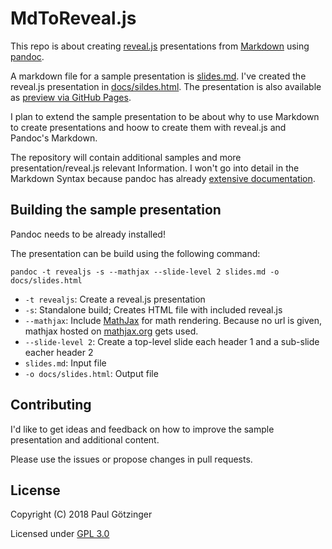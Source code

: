 # MdToReveal.js

This repo is about creating [reveal.js](https://revealjs.com/#/) presentations from [Markdown](https://daringfireball.net/projects/markdown/) using [pandoc](https://pandoc.org/).


A markdown file for a sample presentation is [slides.md](slides.md). I've created the reveal.js presentation in [docs/sildes.html](docs/sildes.html). The presentation is also available as [preview via GitHub Pages](https://paul70078.github.io/MdToReveal.js/slides.html).

I plan to extend the sample presentation to be about why to use Markdown to create presentations and hoow to create them with reveal.js and Pandoc's Markdown.

The repository will contain additional samples and more presentation/reveal.js relevant Information. I won't go into detail in the Markdown Syntax because pandoc has already [extensive documentation](https://pandoc.org/MANUAL.html#pandocs-markdown).

## Building the sample presentation

Pandoc needs to be already installed!

The presentation can be build using the following command:

```
pandoc -t revealjs -s --mathjax --slide-level 2 slides.md -o docs/slides.html
```

- `-t revealjs`: Create a reveal.js presentation
- `-s`: Standalone build; Creates HTML file with included reveal.js
- `--mathjax`: Include [MathJax](https://www.mathjax.org/) for math rendering. Because no url is given, mathjax hosted on [mathjax.org](https://www.mathjax.org/) gets used.
- `--slide-level 2`: Create a top-level slide each header 1 and a sub-slide eacher header 2
- `slides.md`: Input file
- `-o docs/slides.html`: Output file

## Contributing

I'd like to get ideas and feedback on how to improve the sample presentation and additional content.

Please use the issues or propose changes in pull requests.

## License

Copyright (C) 2018 Paul Götzinger

Licensed under [GPL 3.0](https://www.gnu.org/licenses/gpl-3.0.en.html)
